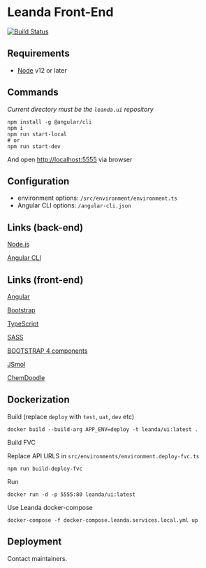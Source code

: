 # Leanda Front-End

[![Build Status](https://travis-ci.org/ArqiSoft/leanda-ui.svg?branch=master)](https://travis-ci.org/ArqiSoft/leanda-ui)

## Requirements

- [Node](https://nodejs.org) v12 or later

## Commands

*Current directory must be the `leanda.ui` repository*

```terminal
npm install -g @angular/cli
npm i
npm run start-local
# or
npm run start-dev
```

And open <http://localhost:5555> via browser

## Configuration

- environment options: `/src/environment/environment.ts`
- Angular CLI options: `/angular-cli.json`

## Links (back-end)

[Node.js](https://nodejs.org)

[Angular CLI](https://github.com/angular/angular-cli)

## Links (front-end)

[Angular](http://angular.io/)

[Bootstrap](https://getbootstrap.com/)

[TypeScript](https://www.typescriptlang.org/)

[SASS](http://sass-lang.com/)

[BOOTSTRAP 4 components](https://valor-software.com/ngx-bootstrap/index-bs4.html#/)

[JSmol](http://wiki.jmol.org/index.php/Jmol_JavaScript_Object)

[ChemDoodle](https://web.chemdoodle.com/)

## Dockerization

Build (replace `deploy` with `test`, `uat`, `dev` etc)

```terminal
docker build --build-arg APP_ENV=deploy -t leanda/ui:latest .
```

Build FVC

Replace API URLS in `src/environments/environment.deploy-fvc.ts`

```terminal
npm run build-deploy-fvc
```

Run

```terminal
docker run -d -p 5555:80 leanda/ui:latest
```

Use Leanda docker-compose

```terminal
docker-compose -f docker-compose.leanda.services.local.yml up
```

## Deployment

Contact maintainers.

